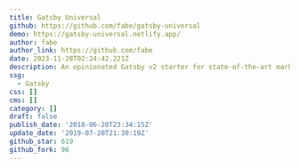```yaml
---
title: Gatsby Universal
github: https://github.com/fabe/gatsby-universal
demo: https://gatsby-universal.netlify.app/
author: fabe
author_link: https://github.com/fabe
date: 2023-11-28T02:24:42.221Z
description: An opinionated Gatsby v2 starter for state-of-the-art marketing sites.
ssg:
  - Gatsby
css: []
cms: []
category: []
draft: false
publish_date: '2018-06-20T23:34:15Z'
update_date: '2019-07-20T21:30:19Z'
github_star: 619
github_fork: 96
---
```

